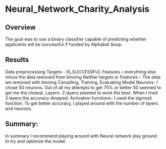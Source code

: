 # Neural_Network_Charity_Analysis

## Overview
The goal was to use a binary classifier capable of predicting whether applicants will be successful if funded by Alphabet Soup.

## Results
Data preprocessing
	Targets - IS_SUCCESSFUL
	Features – everything else minus the data removed from binning 
	Neither targets or Features – The data we removed with binning
Compiling, Training, Evaluating Model
	Neurons- I chose 50 neurons.  Out of all my attempts to get 75% or better 50 seemed to get me the closest. 
Layers- 2 layers seemed to work the best.  When I tried 3 layers the accuracy dropped.
Activation functions- I used the sigmoid function.
To get better accuracy, I played around with the number of layers and neurons. 
## Summary:
In summary I recommend playing around with Neural network play ground to try and optimize the model.  
